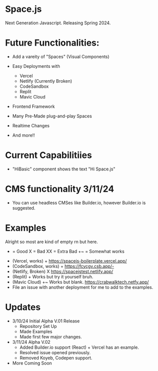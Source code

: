# Space.js
Next Generation Javascript. Releasing Spring 2024.

# Future Functionalities:
- Add a vareity of "Spaces" (Visual Components)
- Easy Deployments with
   - Vercel
   - Netlify (Currently Broken)
   - CodeSandbox
   - Replit
   - Mavic Cloud

- Frontend Framework
- Many Pre-Made plug-and-play Spaces
- Realtime Changes
- And more!!

# Current Capabilitiies
 - "HiBasic" component shows the text "Hi Space.js"

# CMS functionality 3/11/24
- You can use headless CMSes like Builder.io, however Builder.io is suggested.
  
# Examples
 Alright so most are kind of empty rn but here.
 + = Good X = Bad XX = Extra Bad +~ = Somewhat works
- (Vercel, works) + https://spacejs-boilerplate.vercel.app/ 
- (CodeSandbox, works) + https://fcycgv.csb.app/-
- (Netlify, Broken) X https://spacejstest.netlify.app/
- (Replit) + Works but try it yourself bruh.
- (Mavic Cloud) +~ Works but blank. https://crabwalktech.netfy.app/
- File an issue with another deployment for me to add to the examples.

# Updates
- 3/10/24 Initial Alpha V.01 Release
  - Repository Set Up
  - Made Examples
  - Made first few major changes.
- 3/11/24 Alpha V.02
   - Added Builder.io support (React) + Vercel has an example. 
   - Resolved issue opened previously.
   - Removed Koyeb, Codepen support.
- More Coming Soon
